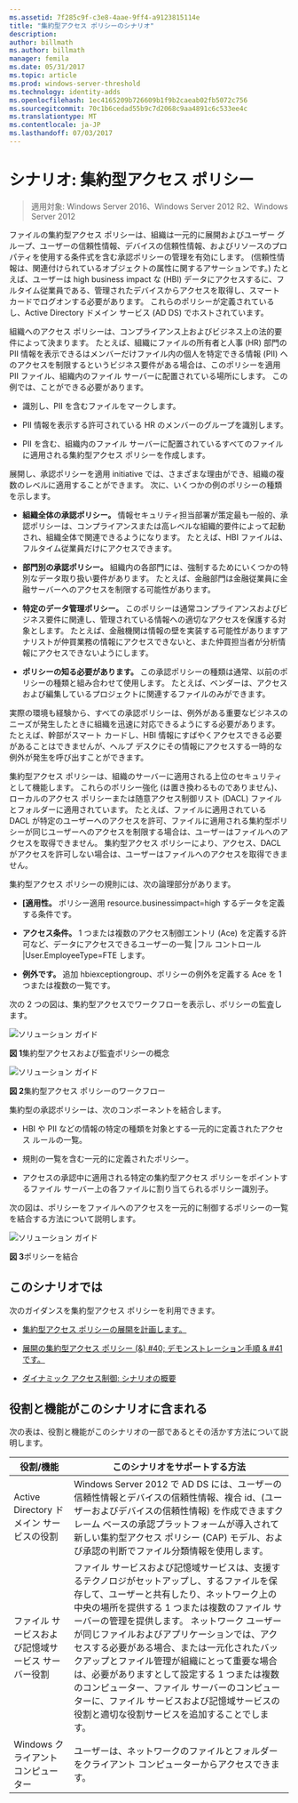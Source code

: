 ```yaml
---
ms.assetid: 7f285c9f-c3e8-4aae-9ff4-a9123815114e
title: "集約型アクセス ポリシーのシナリオ"
description: 
author: billmath
ms.author: billmath
manager: femila
ms.date: 05/31/2017
ms.topic: article
ms.prod: windows-server-threshold
ms.technology: identity-adds
ms.openlocfilehash: 1ec4165209b726609b1f9b2caeab02fb5072c756
ms.sourcegitcommit: 70c1b6cedad55b9c7d2068c9aa4891c6c533ee4c
ms.translationtype: MT
ms.contentlocale: ja-JP
ms.lasthandoff: 07/03/2017
---
```

# <a name="scenario-central-access-policy"></a>シナリオ: 集約型アクセス ポリシー

>適用対象: Windows Server 2016、Windows Server 2012 R2、Windows Server 2012

ファイルの集約型アクセス ポリシーは、組織は一元的に展開およびユーザー グループ、ユーザーの信頼性情報、デバイスの信頼性情報、およびリソースのプロパティを使用する条件式を含む承認ポリシーの管理を有効にします。 (信頼性情報は、関連付けられているオブジェクトの属性に関するアサーションです。) たとえば、ユーザーは high business impact な (HBI) データにアクセスするに、フルタイム従業員である、管理されたデバイスからアクセスを取得し、スマート カードでログオンする必要があります。 これらのポリシーが定義されているし、Active Directory ドメイン サービス (AD DS) でホストされています。  
  
組織へのアクセス ポリシーは、コンプライアンス上およびビジネス上の法的要件によって決まります。 たとえば、組織にファイルの所有者と人事 (HR) 部門の PII 情報を表示できるはメンバーだけファイル内の個人を特定できる情報 (PII) へのアクセスを制限するというビジネス要件がある場合は、このポリシーを適用 PII ファイル、組織内のファイル サーバーに配置されている場所にします。 この例では、ことができる必要があります。  
  
-   識別し、PII を含むファイルをマークします。  
  
-   PII 情報を表示する許可されている HR のメンバーのグループを識別します。  
  
-   PII を含む、組織内のファイル サーバーに配置されているすべてのファイルに適用される集約型アクセス ポリシーを作成します。  
  
展開し、承認ポリシーを適用 initiative では、さまざまな理由ができ、組織の複数のレベルに適用することができます。 次に、いくつかの例のポリシーの種類を示します。  
  
-   **組織全体の承認ポリシー。** 情報セキュリティ担当部署が策定最も一般的、承認ポリシーは、コンプライアンスまたは高レベルな組織的要件によって起動され、組織全体で関連できるようになります。 たとえば、HBI ファイルは、フルタイム従業員だけにアクセスできます。  
  
-   **部門別の承認ポリシー。** 組織内の各部門には、強制するためにいくつかの特別なデータ取り扱い要件があります。 たとえば、金融部門は金融従業員に金融サーバーへのアクセスを制限する可能性があります。  
  
-   **特定のデータ管理ポリシー。** このポリシーは通常コンプライアンスおよびビジネス要件に関連し、管理されている情報への適切なアクセスを保護する対象とします。 たとえば、金融機関は情報の壁を実装する可能性がありますアナリストが仲買業務の情報にアクセスできないと、また仲買担当者が分析情報にアクセスできないようにします。  
  
-   **ポリシーの知る必要があります。** この承認ポリシーの種類は通常、以前のポリシーの種類と組み合わせて使用します。 たとえば、ベンダーは、アクセスおよび編集しているプロジェクトに関連するファイルのみができます。  
  
実際の環境も経験から、すべての承認ポリシーは、例外がある重要なビジネスのニーズが発生したときに組織を迅速に対応できるようにする必要があります。 たとえば、幹部がスマート カードし、HBI 情報にすばやくアクセスできる必要があることはできませんが、ヘルプ デスクにその情報にアクセスする一時的な例外が発生を呼び出すことができます。  
  
集約型アクセス ポリシーは、組織のサーバーに適用される上位のセキュリティとして機能します。 これらのポリシー強化 (は置き換わるものでありません)、ローカルのアクセス ポリシーまたは随意アクセス制御リスト (DACL) ファイルとフォルダーに適用されています。 たとえば、ファイルに適用されている DACL が特定のユーザーへのアクセスを許可、ファイルに適用される集約型ポリシーが同じユーザーへのアクセスを制限する場合は、ユーザーはファイルへのアクセスを取得できません。 集約型アクセス ポリシーにより、アクセス、DACL がアクセスを許可しない場合は、ユーザーはファイルへのアクセスを取得できません。  
  
集約型アクセス ポリシーの規則には、次の論理部分があります。  
  
-   **[適用性。** ポリシー適用 resource.businessimpact=high するデータを定義する条件です。  
  
-   **アクセス条件。** 1 つまたは複数のアクセス制御エントリ (Ace) を定義する許可など、データにアクセスできるユーザーの一覧 |フル コントロール |User.EmployeeType=FTE します。  
  
-   **例外です。** 追加 hbiexceptiongroup、ポリシーの例外を定義する Ace を 1 つまたは複数の一覧です。  
  
次の 2 つの図は、集約型アクセスでワークフローを表示し、ポリシーの監査します。  
  
![ソリューション ガイド](media/Scenario--Central-Access-Policy/DynamicAccessControl_RevGuide.JPG)  
  
**図 1**集約型アクセスおよび監査ポリシーの概念  
  
![ソリューション ガイド](media/Scenario--Central-Access-Policy/DynamicAccessControl_RevGuide_2.JPG)  
  
**図 2**集約型アクセス ポリシーのワークフロー  
  
集約型の承認ポリシーは、次のコンポーネントを結合します。  
  
-   HBI や PII などの情報の特定の種類を対象とする一元的に定義されたアクセス ルールの一覧。  
  
-   規則の一覧を含む一元的に定義されたポリシー。  
  
-   アクセスの承認中に適用される特定の集約型アクセス ポリシーをポイントするファイル サーバー上の各ファイルに割り当てられるポリシー識別子。  
  
次の図は、ポリシーをファイルへのアクセスを一元的に制御するポリシーの一覧を結合する方法について説明します。  
  
![ソリューション ガイド](media/Scenario--Central-Access-Policy/DynamicAccessControl_RevGuide3.JPG)  
  
**図 3**ポリシーを結合  
  
## <a name="in-this-scenario"></a>このシナリオでは  
次のガイダンスを集約型アクセス ポリシーを利用できます。  
  
-   [集約型アクセス ポリシーの展開を計画します。](assetId:///0311a76d-d66c-4ddb-ade6-af586a2ad82f)  
  
-   [展開の集約型アクセス ポリシー (&) #40; デモンストレーション手順 & #41 です。](Deploy-a-Central-Access-Policy--Demonstration-Steps-.md)  
  
-   [ダイナミック アクセス制御: シナリオの概要](Dynamic-Access-Control--Scenario-Overview.md)  
  
## <a name="BKMK_NEW"></a>役割と機能がこのシナリオに含まれる  
次の表は、役割と機能がこのシナリオの一部であるとその活かす方法について説明します。  
  
|役割/機能|このシナリオをサポートする方法|  
|-----------------|---------------------------------|  
|Active Directory ドメイン サービスの役割|Windows Server 2012 で AD DS には、ユーザーの信頼性情報とデバイスの信頼性情報、複合 id、(ユーザーおよびデバイスの信頼性情報) を作成できますクレーム ベースの承認プラットフォームが導入されて新しい集約型アクセス ポリシー (CAP) モデル、および承認の判断でファイル分類情報を使用します。|  
|ファイル サービスおよび記憶域サービス サーバー役割|ファイル サービスおよび記憶域サービスは、支援するテクノロジがセットアップし、するファイルを保存して、ユーザーと共有したり、ネットワーク上の中央の場所を提供する 1 つまたは複数のファイル サーバーの管理を提供します。 ネットワーク ユーザーが同じファイルおよびアプリケーションでは、アクセスする必要がある場合、または一元化されたバックアップとファイル管理が組織にとって重要な場合は、必要がありますとして設定する 1 つまたは複数のコンピューター、ファイル サーバーのコンピューターに、ファイル サービスおよび記憶域サービスの役割と適切な役割サービスを追加することでします。|  
|Windows クライアント コンピューター|ユーザーは、ネットワークのファイルとフォルダーをクライアント コンピューターからアクセスできます。|  
  


